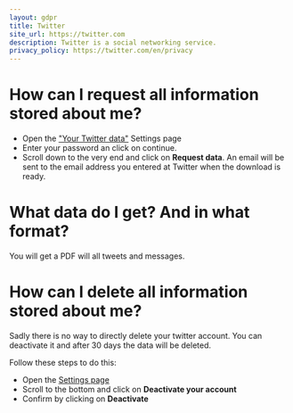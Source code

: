 ```yaml
---
layout: gdpr
title: Twitter
site_url: https://twitter.com
description: Twitter is a social networking service.
privacy_policy: https://twitter.com/en/privacy
---
```

# How can I request all information stored about me?

* Open the ["Your Twitter data"](https://twitter.com/settings/your_twitter_data) Settings page
* Enter your password an click on continue.
* Scroll down to the very end and click on **Request data**. An email will
  be sent to the email address you entered at Twitter when the download is ready.

# What data do I get? And in what format?

You will get a PDF will all tweets and messages.

# How can I delete all information stored about me?

Sadly there is no way to directly delete your twitter account. You can
deactivate it and after 30 days the data will be deleted.

Follow these steps to do this:

* Open the [Settings page](https://twitter.com/settings/account)
* Scroll to the bottom and click on **Deactivate your account**
* Confirm by clicking on **Deactivate**


